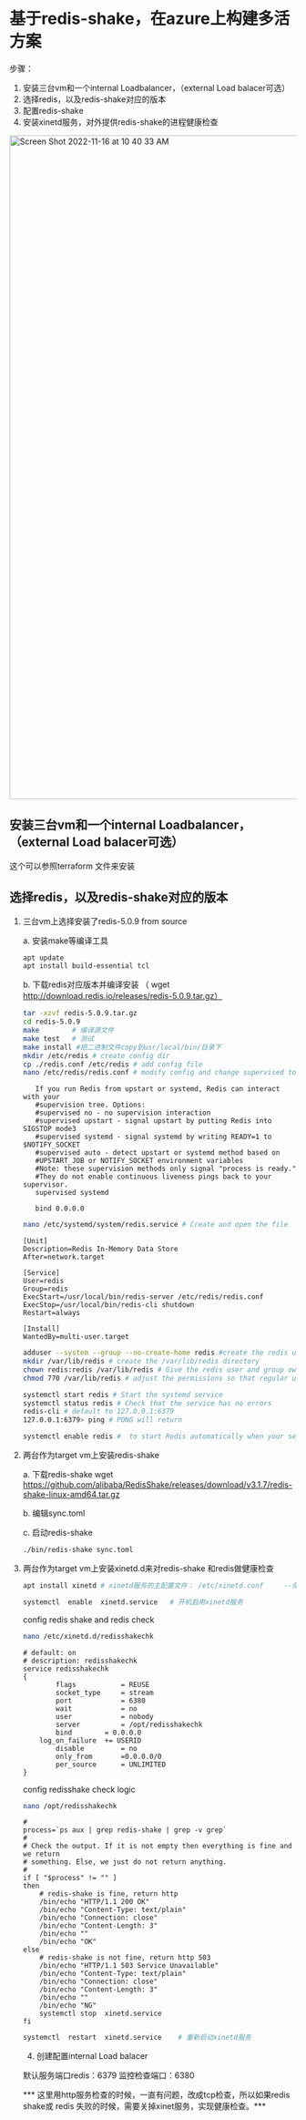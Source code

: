 # 基于redis-shake，在azure上构建多活方案

步骤：

1. 安装三台vm和一个internal Loadbalancer，（external Load balacer可选）
2. 选择redis，以及redis-shake对应的版本
3. 配置redis-shake
4. 安装xinetd服务，对外提供redis-shake的进程健康检查

<img width="1165" alt="Screen Shot 2022-11-16 at 10 40 33 AM" src="https://user-images.githubusercontent.com/7360524/202070488-ffdde586-0cc9-42e7-9b05-f32afd9a37ba.png">


## 安装三台vm和一个internal Loadbalancer，（external Load balacer可选）

这个可以参照terraform 文件来安装

## 选择redis，以及redis-shake对应的版本


1. 三台vm上选择安装了redis-5.0.9 from source

    a. 安装make等编译工具 
     ```bash 
     apt update
     apt install build-essential tcl 
     ```
   b. 下载redis对应版本并编译安装
   （ wget http://download.redis.io/releases/redis-5.0.9.tar.gz）
     ```bash
    tar -xzvf redis-5.0.9.tar.gz
    cd redis-5.0.9
    make        # 编译源文件
    make test   # 测试
    make install #把二进制文件copy到usr/local/bin/目录下
    mkdir /etc/redis # create config dir
    cp ./redis.conf /etc/redis # add config file
    nano /etc/redis/redis.conf # modify config and change supervised to systemd and bind all NIC(0.0.0.0)
     ```
     ```config
        If you run Redis from upstart or systemd, Redis can interact with your
        #supervision tree. Options:
        #supervised no - no supervision interaction
        #supervised upstart - signal upstart by putting Redis into SIGSTOP mode3
        #supervised systemd - signal systemd by writing READY=1 to $NOTIFY_SOCKET
        #supervised auto - detect upstart or systemd method based on
        #UPSTART_JOB or NOTIFY_SOCKET environment variables
        #Note: these supervision methods only signal "process is ready."
        #They do not enable continuous liveness pings back to your supervisor.
        supervised systemd

        bind 0.0.0.0
     ```
    
    ```bash
    nano /etc/systemd/system/redis.service # Create and open the file
    ```

    ```config
    [Unit]
    Description=Redis In-Memory Data Store
    After=network.target

    [Service]
    User=redis
    Group=redis
    ExecStart=/usr/local/bin/redis-server /etc/redis/redis.conf
    ExecStop=/usr/local/bin/redis-cli shutdown
    Restart=always

    [Install]
    WantedBy=multi-user.target
    ```
     
     ```bash
     adduser --system --group --no-create-home redis #create the redis user and group
     mkdir /var/lib/redis # create the /var/lib/redis directory
     chown redis:redis /var/lib/redis # Give the redis user and group ownership over this directory
     chmod 770 /var/lib/redis # adjust the permissions so that regular users cannot access this location
     ```

     ```bash
    systemctl start redis # Start the systemd service 
    systemctl status redis # Check that the service has no errors 
    redis-cli # default to 127.0.0.1:6379 
    127.0.0.1:6379> ping # PONG will return
     ```

    ```bash
    systemctl enable redis #  to start Redis automatically when your server boots, enable the systemd service
    ```

2. 两台作为target vm上安装redis-shake

    a. 下载redis-shake
    wget https://github.com/alibaba/RedisShake/releases/download/v3.1.7/redis-shake-linux-amd64.tar.gz

    b. 编辑sync.toml
    
    c. 启动redis-shake
    ```bash
    ./bin/redis-shake sync.toml 
    ```

3. 两台作为target vm上安装xinetd.d来对redis-shake 和redis做健康检查

    ```bash
    apt install xinetd # xinetd服务的主配置文件： /etc/xinetd.conf     --保持默认即可 用于存放被托管的服务的目录：/etc/xinetd.d/

    systemctl  enable  xinetd.service   # 开机启用xinetd服务
    ```
    
    config redis shake and redis check
    
    ```bash 
    nano /etc/xinetd.d/redisshakechk
    ```

    ```config
    # default: on
    # description: redisshakechk
    service redisshakechk
    {
            flags           = REUSE
            socket_type     = stream
            port            = 6380
            wait            = no
            user            = nobody
            server          = /opt/redisshakechk
            bind		= 0.0.0.0
        log_on_failure  += USERID
            disable         = no
            only_from       =0.0.0.0/0
            per_source      = UNLIMITED
    }
    ```

    config redisshake check logic

    ```bash
    nano /opt/redisshakechk
    ```

    ```config
    #
    process=`ps aux | grep redis-shake | grep -v grep`
    #
    # Check the output. If it is not empty then everything is fine and we return
    # something. Else, we just do not return anything.
    #
    if [ "$process" != "" ]
    then
        # redis-shake is fine, return http 
        /bin/echo "HTTP/1.1 200 OK"
        /bin/echo "Content-Type: text/plain"
        /bin/echo "Connection: close"
        /bin/echo "Content-Length: 3"
        /bin/echo ""
        /bin/echo "OK"
    else
        # redis-shake is not fine, return http 503
        /bin/echo "HTTP/1.1 503 Service Unavailable"
        /bin/echo "Content-Type: text/plain"
        /bin/echo "Connection: close"
        /bin/echo "Content-Length: 3"
        /bin/echo ""
        /bin/echo "NG"
        systemctl stop  xinetd.service
    fi
    ```

    ```bash
   systemctl  restart  xinetd.service    # 重新启动xinetd服务 
    ```

    4. 创建配置internal Load balacer

    默认服务端口redis：6379
    监控检查端口：6380
    
    *** 这里用http服务检查的时候，一直有问题，改成tcp检查，所以如果redis shake或 redis 失败的时候，需要关掉xinet服务，实现健康检查。***

